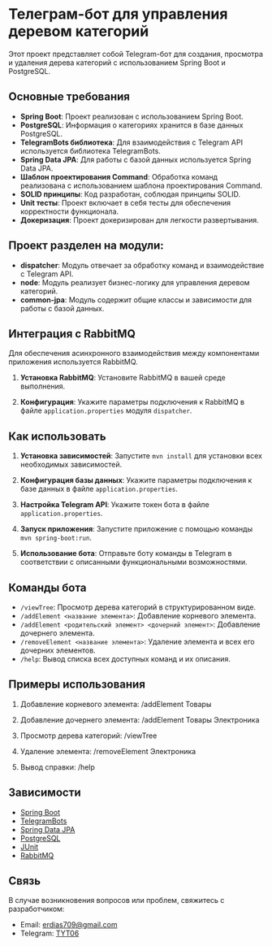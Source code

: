 # Телеграм-бот для управления деревом категорий

Этот проект представляет собой Telegram-бот для создания, просмотра и удаления дерева категорий с использованием Spring Boot и PostgreSQL.

## Основные требования

- **Spring Boot**: Проект реализован с использованием Spring Boot.
- **PostgreSQL**: Информация о категориях хранится в базе данных PostgreSQL.
- **TelegramBots библиотека**: Для взаимодействия с Telegram API используется библиотека TelegramBots.
- **Spring Data JPA**: Для работы с базой данных используется Spring Data JPA.
- **Шаблон проектирования Command**: Обработка команд реализована с использованием шаблона проектирования Command.
- **SOLID принципы**: Код разработан, соблюдая принципы SOLID.
- **Unit тесты**: Проект включает в себя тесты для обеспечения корректности функционала.
- **Докеризация**: Проект докеризирован для легкости развертывания.

## Проект разделен на модули:
- **dispatcher**: Модуль отвечает за обработку команд и взаимодействие с Telegram API.
- **node**: Модуль реализует бизнес-логику для управления деревом категорий.
- **common-jpa**: Модуль содержит общие классы и зависимости для работы с базой данных.

## Интеграция с RabbitMQ

Для обеспечения асинхронного взаимодействия между компонентами приложения используется RabbitMQ.

1. **Установка RabbitMQ**: Установите RabbitMQ в вашей среде выполнения.

2. **Конфигурация**: Укажите параметры подключения к RabbitMQ в файле `application.properties` модуля `dispatcher`.
## Как использовать

1. **Установка зависимостей**: Запустите `mvn install` для установки всех необходимых зависимостей.

2. **Конфигурация базы данных**: Укажите параметры подключения к базе данных в файле `application.properties`.

3. **Настройка Telegram API**: Укажите токен бота в файле `application.properties`.

4. **Запуск приложения**: Запустите приложение с помощью команды `mvn spring-boot:run`.

5. **Использование бота**: Отправьте боту команды в Telegram в соответствии с описанными функциональными возможностями.

## Команды бота

- `/viewTree`: Просмотр дерева категорий в структурированном виде.
- `/addElement <название элемента>`: Добавление корневого элемента.
- `/addElement <родительский элемент> <дочерний элемент>`: Добавление дочернего элемента.
- `/removeElement <название элемента>`: Удаление элемента и всех его дочерних элементов.
- `/help`: Вывод списка всех доступных команд и их описания.

## Примеры использования

1. Добавление корневого элемента:
   /addElement Товары

2. Добавление дочернего элемента:
    /addElement Товары Электроника

3. Просмотр дерева категорий:
    /viewTree
4. Удаление элемента:
    /removeElement Электроника

5. Вывод справки:
    /help

## Зависимости

- [Spring Boot](https://spring.io/projects/spring-boot)
- [TelegramBots](https://github.com/rubenlagus/TelegramBots)
- [Spring Data JPA](https://spring.io/projects/spring-data-jpa)
- [PostgreSQL](https://www.postgresql.org/)
- [JUnit](https://junit.org/)
- [RabbitMQ](https://www.rabbitmq.com/)

## Связь

В случае возникновения вопросов или проблем, свяжитесь с разработчиком:

- Email: erdias709@gmail.com
- Telegram: [TYT06](https://t.me/TYT06)

